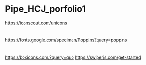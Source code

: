 # Pipe_HCJ_porfolio1

https://iconscout.com/unicons
<link rel="stylesheet" href="https://unicons.iconscout.com/release/v4.0.0/css/line.css">


#
https://fonts.google.com/specimen/Poppins?query=poppins
<style> @import url('https://fonts.googleapis.com/css2?family=Poppins:ital,wght@1,200&display=swap'); </style>


#
https://boxicons.com/?query=quo
https://swiperjs.com/get-started